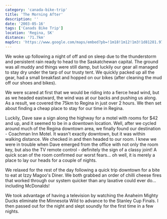 ```yaml
---
category: 'canada-bike-trip'
title: 'The Morning After'
description: ''
date: '2003-05-16'
tags: ['Canads Bike Trip']
location: 'Regina, SK'
distance: '71.7km'
mapSrc: 'https://www.google.com/maps/embed?pb=!1m18!1m12!1m3!1d81281.97868981776!2d-104.70544861246896!3d50.45857323294494!2m3!1f0!2f0!3f0!3m2!1i1024!2i768!4f13.1!3m3!1m2!1s0x531c1e40fba53deb%3A0x354a3296b77b54b1!2sRegina%2C%20SK!5e0!3m2!1sen!2sca!4v1609171671255!5m2!1sen!2sca'
---
```

We woke up following a night of off and on sleep due to the thunderstorm and persistent rain ready to head to the Saskatchewan capital. The ground was all muddy and things were still damp, but luckily our gear all managed to stay dry under the tarp of our trusty tent. We quickly packed up all the gear, had a small breakfast and hopped on our bikes (after cleaning the mud off our shoes and bikes).

We were scared at first that we would be riding into a fierce head wind, but as we headed eastward, the wind was at our backs and pushing us along. As a result, we covered the 75km to Regina in just over 2 hours. We then set about finding a cheap place to stay for our time in Regina.

Luckily, Dave saw a sign along the highway for a motel with rooms for $42 and up, and it seemed to be in a downtown location. Well, after we cycled around much of the Regina downtown area, we finally found our destination - Coachman Inn Motel. It wasn't exactly downtown, but it was within walking distance. We checked in and then headed to our room. I knew we were in trouble when Dave emerged from the office with not only the room key, but also the TV remote control - definitely the sign of a classy joint! A quick scan of the room confirmed our worst fears... oh well, it is merely a place to lay our heads for a couple of nights.

We relaxed for the rest of the day following a quick trip downtown for a bite to eat at Izzy Magoo's Diner. We both grabbed an order of chilli cheese fires that worked through our system quicker than any laxative could ever do... including McDonalds!

We took advantage of having a television by watching the Anaheim Mighty Ducks eliminate the Minnesota Wild to advance to the Stanley Cup Finals. I then passed out for the night and slept soundly for the first time in a few nights.
